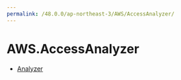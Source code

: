 ```yaml
---
permalink: /48.0.0/ap-northeast-3/AWS/AccessAnalyzer/
---
```


# AWS.AccessAnalyzer



* [Analyzer](Analyzer.md)